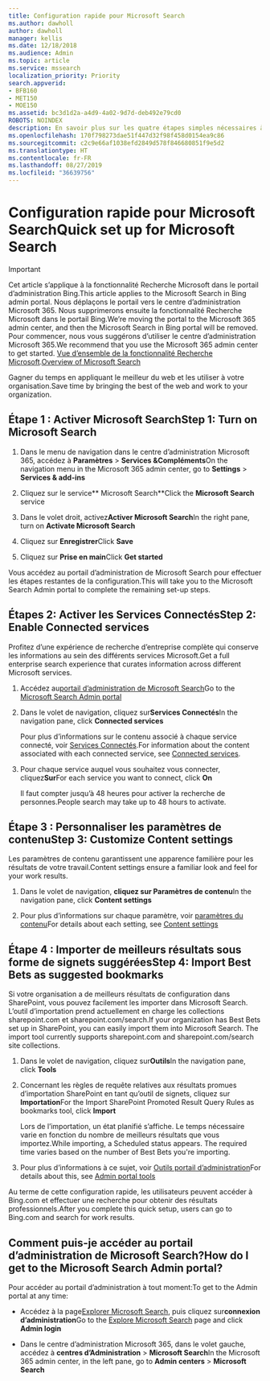 ```yaml
---
title: Configuration rapide pour Microsoft Search
ms.author: dawholl
author: dawholl
manager: kellis
ms.date: 12/18/2018
ms.audience: Admin
ms.topic: article
ms.service: mssearch
localization_priority: Priority
search.appverid:
- BFB160
- MET150
- MOE150
ms.assetid: bc3d1d2a-a4d9-4a02-9d7d-deb492e79cd0
ROBOTS: NOINDEX
description: En savoir plus sur les quatre étapes simples nécessaires à l’activation et l’utilisation de Microsoft Search.
ms.openlocfilehash: 170f798273dae51f447d32f98f458d0154ea9c86
ms.sourcegitcommit: c2c9e66af1038efd2849d578f846680851f9e5d2
ms.translationtype: HT
ms.contentlocale: fr-FR
ms.lasthandoff: 08/27/2019
ms.locfileid: "36639756"
---
```

# <a name="quick-set-up-for-microsoft-search"></a><span data-ttu-id="4c98c-103">Configuration rapide pour Microsoft Search</span><span class="sxs-lookup"><span data-stu-id="4c98c-103">Quick set up for Microsoft Search</span></span>

> [!IMPORTANT]
> <span data-ttu-id="4c98c-104">Cet article s’applique à la fonctionnalité Recherche Microsoft dans le portail d’administration Bing.</span><span class="sxs-lookup"><span data-stu-id="4c98c-104">This article applies to the Microsoft Search in Bing admin portal.</span></span> <span data-ttu-id="4c98c-105">Nous déplaçons le portail vers le centre d’administration Microsoft 365. Nous supprimerons ensuite la fonctionnalité Recherche Microsoft dans le portail Bing.</span><span class="sxs-lookup"><span data-stu-id="4c98c-105">We’re moving the portal to the Microsoft 365 admin center, and then the Microsoft Search in Bing portal will be removed.</span></span> <span data-ttu-id="4c98c-106">Pour commencer, nous vous suggérons d’utiliser le centre d’administration Microsoft 365.</span><span class="sxs-lookup"><span data-stu-id="4c98c-106">We recommend that you use the Microsoft 365 admin center to get started.</span></span> <span data-ttu-id="4c98c-107">[Vue d’ensemble de la fonctionnalité Recherche Microsoft](overview-microsoft-search.md).</span><span class="sxs-lookup"><span data-stu-id="4c98c-107">[Overview of Microsoft Search](overview-microsoft-search.md)</span></span>
    
<span data-ttu-id="4c98c-108">Gagner du temps en appliquant le meilleur du web et les utiliser à votre organisation.</span><span class="sxs-lookup"><span data-stu-id="4c98c-108">Save time by bringing the best of the web and work to your organization.</span></span>
  
## <a name="step-1-turn-on-microsoft-search"></a><span data-ttu-id="4c98c-109">Étape 1 : Activer Microsoft Search</span><span class="sxs-lookup"><span data-stu-id="4c98c-109">Step 1: Turn on Microsoft Search</span></span>

1. <span data-ttu-id="4c98c-110">Dans le menu de navigation dans le centre d’administration Microsoft 365, accédez à **Paramètres** \> **Services &amp;Compléments**</span><span class="sxs-lookup"><span data-stu-id="4c98c-110">On the navigation menu in the Microsoft 365 admin center, go to **Settings** \> **Services &amp; add-ins**</span></span>
    
2. <span data-ttu-id="4c98c-111">Cliquez sur le service\*\* Microsoft Search\*\*</span><span class="sxs-lookup"><span data-stu-id="4c98c-111">Click the **Microsoft Search** service</span></span> 
    
3. <span data-ttu-id="4c98c-112">Dans le volet droit, activez**Activer Microsoft Search**</span><span class="sxs-lookup"><span data-stu-id="4c98c-112">In the right pane, turn on **Activate Microsoft Search**</span></span>
    
4. <span data-ttu-id="4c98c-113">Cliquez sur **Enregistrer**</span><span class="sxs-lookup"><span data-stu-id="4c98c-113">Click **Save**</span></span>
    
5. <span data-ttu-id="4c98c-114">Cliquez sur **Prise en main**</span><span class="sxs-lookup"><span data-stu-id="4c98c-114">Click **Get started**</span></span>
  
<span data-ttu-id="4c98c-115">Vous accédez au portail d’administration de Microsoft Search pour effectuer les étapes restantes de la configuration.</span><span class="sxs-lookup"><span data-stu-id="4c98c-115">This will take you to the Microsoft Search Admin portal to complete the remaining set-up steps.</span></span>
    
## <a name="step-2-enable-connected-services"></a><span data-ttu-id="4c98c-116">Étapes 2: Activer les Services Connectés</span><span class="sxs-lookup"><span data-stu-id="4c98c-116">Step 2: Enable Connected services</span></span>

<span data-ttu-id="4c98c-117">Profitez d’une expérience de recherche d’entreprise complète qui conserve les informations au sein des différents services Microsoft.</span><span class="sxs-lookup"><span data-stu-id="4c98c-117">Get a full enterprise search experience that curates information across different Microsoft services.</span></span>
  
1. <span data-ttu-id="4c98c-118">Accédez au[portail d’administration de Microsoft Search](https://www.bingforbusiness.com/admin)</span><span class="sxs-lookup"><span data-stu-id="4c98c-118">Go to the [Microsoft Search Admin portal](https://www.bingforbusiness.com/admin)</span></span>
    
2. <span data-ttu-id="4c98c-119">Dans le volet de navigation, cliquez sur**Services Connectés**</span><span class="sxs-lookup"><span data-stu-id="4c98c-119">In the navigation pane, click **Connected services**</span></span>
    
    <span data-ttu-id="4c98c-120">Pour plus d’informations sur le contenu associé à chaque service connecté, voir [Services Connectés](connected-services.md).</span><span class="sxs-lookup"><span data-stu-id="4c98c-120">For information about the content associated with each connected service, see [Connected services](connected-services.md).</span></span>
    
3. <span data-ttu-id="4c98c-121">Pour chaque service auquel vous souhaitez vous connecter, cliquez**Sur**</span><span class="sxs-lookup"><span data-stu-id="4c98c-121">For each service you want to connect, click **On**</span></span>
    
    <span data-ttu-id="4c98c-122">Il faut compter jusqu’à 48 heures pour activer la recherche de personnes.</span><span class="sxs-lookup"><span data-stu-id="4c98c-122">People search may take up to 48 hours to activate.</span></span>
    
## <a name="step-3-customize-content-settings"></a><span data-ttu-id="4c98c-123">Étape 3 : Personnaliser les paramètres de contenu</span><span class="sxs-lookup"><span data-stu-id="4c98c-123">Step 3: Customize Content settings</span></span>

<span data-ttu-id="4c98c-124">Les paramètres de contenu garantissent une apparence familière pour les résultats de votre travail.</span><span class="sxs-lookup"><span data-stu-id="4c98c-124">Content settings ensure a familiar look and feel for your work results.</span></span> 
  
1. <span data-ttu-id="4c98c-125">Dans le volet de navigation, **cliquez sur Paramètres de contenu**</span><span class="sxs-lookup"><span data-stu-id="4c98c-125">In the navigation pane, click **Content settings**</span></span>
    
2. <span data-ttu-id="4c98c-126">Pour plus d’informations sur chaque paramètre, voir [paramètres du contenu](content-settings.md)</span><span class="sxs-lookup"><span data-stu-id="4c98c-126">For details about each setting, see [Content settings](content-settings.md)</span></span>
    
## <a name="step-4-import-best-bets-as-suggested-bookmarks"></a><span data-ttu-id="4c98c-127">Étape 4 : Importer de meilleurs résultats sous forme de signets suggérées</span><span class="sxs-lookup"><span data-stu-id="4c98c-127">Step 4: Import Best Bets as suggested bookmarks</span></span>

<span data-ttu-id="4c98c-p102">Si votre organisation a de meilleurs résultats de configuration dans SharePoint, vous pouvez facilement les importer dans Microsoft Search. L’outil d’importation prend actuellement en charge les collections sharepoint.com et sharepoint.com/search.</span><span class="sxs-lookup"><span data-stu-id="4c98c-p102">If your organization has Best Bets set up in SharePoint, you can easily import them into Microsoft Search. The import tool currently supports sharepoint.com and sharepoint.com/search site collections.</span></span> 
  
1. <span data-ttu-id="4c98c-130">Dans le volet de navigation, cliquez sur**Outils**</span><span class="sxs-lookup"><span data-stu-id="4c98c-130">In the navigation pane, click **Tools**</span></span>
    
2. <span data-ttu-id="4c98c-131">Concernant les règles de requête relatives aux résultats promues d’importation SharePoint en tant qu’outil de signets, cliquez sur **Importation**</span><span class="sxs-lookup"><span data-stu-id="4c98c-131">For the Import SharePoint Promoted Result Query Rules as bookmarks tool, click **Import**</span></span>
    
    <span data-ttu-id="4c98c-p103">Lors de l’importation, un état planifié s’affiche. Le temps nécessaire varie en fonction du nombre de meilleurs résultats que vous importez.</span><span class="sxs-lookup"><span data-stu-id="4c98c-p103">While importing, a Scheduled status appears. The required time varies based on the number of Best Bets you're importing.</span></span>
    
3. <span data-ttu-id="4c98c-134">Pour plus d’informations à ce sujet, voir [Outils portail d’administration](admin-portal-tools.md)</span><span class="sxs-lookup"><span data-stu-id="4c98c-134">For details about this, see [Admin portal tools](admin-portal-tools.md)</span></span>
    
<span data-ttu-id="4c98c-135">Au terme de cette configuration rapide, les utilisateurs peuvent accéder à Bing.com et effectuer une recherche pour obtenir des résultats professionnels.</span><span class="sxs-lookup"><span data-stu-id="4c98c-135">After you complete this quick setup, users can go to Bing.com and search for work results.</span></span> 
  
## <a name="how-do-i-get-to-the-microsoft-search-admin-portal"></a><span data-ttu-id="4c98c-136">Comment puis-je accéder au portail d’administration de Microsoft Search?</span><span class="sxs-lookup"><span data-stu-id="4c98c-136">How do I get to the Microsoft Search Admin portal?</span></span>

<span data-ttu-id="4c98c-137">Pour accéder au portail d’administration à tout moment:</span><span class="sxs-lookup"><span data-stu-id="4c98c-137">To get to the Admin portal at any time:</span></span>
  
- <span data-ttu-id="4c98c-138">Accédez à la page[Explorer Microsoft Search](https://www.bing.com/business/explore), puis cliquez sur**connexion d’administration**</span><span class="sxs-lookup"><span data-stu-id="4c98c-138">Go to the [Explore Microsoft Search](https://www.bing.com/business/explore) page and click **Admin login**</span></span>
    
- <span data-ttu-id="4c98c-139">Dans le centre d’administration Microsoft 365, dans le volet gauche, accédez à **centres d’Administration** \> **Microsoft Search**</span><span class="sxs-lookup"><span data-stu-id="4c98c-139">In the Microsoft 365 admin center, in the left pane, go to **Admin centers** \> **Microsoft Search**</span></span>

  


